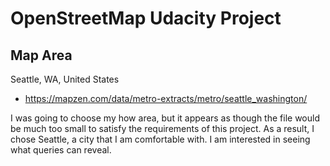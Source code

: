 # OpenStreetMap Udacity Project

## Map Area

Seattle, WA, United States

* https://mapzen.com/data/metro-extracts/metro/seattle_washington/

I was going to choose my how area, but it appears as though the file would be much too small to satisfy the requirements of this project. As a result, I chose Seattle, a city that I am comfortable with.  I am interested in seeing what queries can reveal.